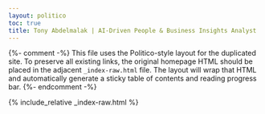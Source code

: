 ```yaml
---
layout: politico
toc: true
title: Tony Abdelmalak | AI-Driven People & Business Insights Analyst
---
```

{%- comment -%}
  This file uses the Politico-style layout for the duplicated site.  To preserve
  all existing links, the original homepage HTML should be placed in the
  adjacent `_index-raw.html` file.  The layout will wrap that HTML and
  automatically generate a sticky table of contents and reading progress bar.
{%- endcomment -%}

{% include_relative _index-raw.html %}